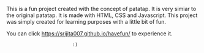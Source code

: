 This is a fun project created with the concept of patatap. It is very simiar to the original patatap. It is made with HTML, CSS and Javascript.
This project was simply created for learning purposes with a little bit of fun.

You can click https://srijita007.github.io/havefun/ to experience it.

                            :)
